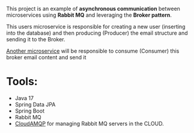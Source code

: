 This project is an example of **asynchronous communication** between microservices using **Rabbit MQ** and leveraging the **Broker pattern**.

This users microservice is responsible for creating a new user (inserting into the database) and then producing (Producer) the email structure and sending it to the Broker.

[Another microservice](https://github.com/KevinWingi/emails-microservice-spring-sendgrid-rabbit) will be responsible to consume (Consumer) this broker email content and send it

# Tools:
- Java 17
- Spring Data JPA
- Spring Boot
- Rabbit MQ
- [CloudAMQP](https://cloudamqp.com/) for managing Rabbit MQ servers in the CLOUD.
